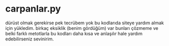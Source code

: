 # carpanlar.py
dürüst olmak gerekirse pek tecrübem yok bu kodlarıda siteye yardım almak için yükledim.
birkaç eksiklik (benim gördüğüm) var bunları çözmeme ve belki farklı metotlarla bu kodları daha kısa ve anlaşılır hale yardım edebilirseniz sevinirim.
